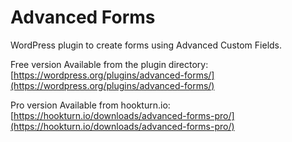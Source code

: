 # Advanced Forms
WordPress plugin to create forms using Advanced Custom Fields.

Free version Available from the plugin directory: [https://wordpress.org/plugins/advanced-forms/](https://wordpress.org/plugins/advanced-forms/)

Pro version Available from hookturn.io: [https://hookturn.io/downloads/advanced-forms-pro/](https://hookturn.io/downloads/advanced-forms-pro/)